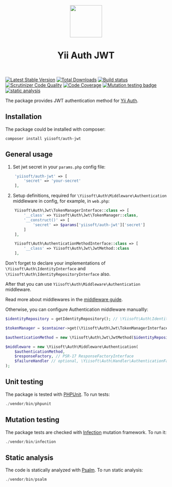 <p align="center">
    <a href="https://github.com/yiisoft" target="_blank">
        <img src="https://github.com/yiisoft.png" height="100px">
    </a>
    <h1 align="center">Yii Auth JWT</h1>
    <br>
</p>

[![Latest Stable Version](https://poser.pugx.org/yiisoft/auth-jwt/v/stable.png)](https://packagist.org/packages/yiisoft/auth-jwt)
[![Total Downloads](https://poser.pugx.org/yiisoft/auth-jwt/downloads.png)](https://packagist.org/packages/yiisoft/auth-jwt)
[![Build status](https://github.com/yiisoft/auth-jwt/workflows/build/badge.svg)](https://github.com/yiisoft/auth-jwt/actions)
[![Scrutinizer Code Quality](https://scrutinizer-ci.com/g/yiisoft/auth-jwt/badges/quality-score.png?b=master)](https://scrutinizer-ci.com/g/yiisoft/auth-jwt/?branch=master)
[![Code Coverage](https://scrutinizer-ci.com/g/yiisoft/auth-jwt/badges/coverage.png?b=master)](https://scrutinizer-ci.com/g/yiisoft/auth-jwt/?branch=master)
[![Mutation testing badge](https://img.shields.io/endpoint?style=flat&url=https%3A%2F%2Fbadge-api.stryker-mutator.io%2Fgithub.com%2Fyiisoft%2Fauth-jwt%2Fmaster)](https://dashboard.stryker-mutator.io/reports/github.com/yiisoft/auth-jwt/master)
[![static analysis](https://github.com/yiisoft/auth-jwt/workflows/static%20analysis/badge.svg)](https://github.com/yiisoft/auth-jwt/actions?query=workflow%3A%22static+analysis%22)

The package provides JWT authentication method for [Yii Auth](https://github.com/yiisoft/auth/).

## Installation

The package could be installed with composer:

```
composer install yiisoft/auth-jwt
```

## General usage

1. Set jwt secret in your ```params.php``` config file:
```php
    'yiisoft/auth-jwt' => [
        'secret' => 'your-secret'
    ],
```

2. Setup definitions, required for ```\Yiisoft\Auth\Middleware\Authentication``` middleware in config, for example, in ```web.php```:
```php
    Yiisoft\Auth\Jwt\TokenManagerInterface::class => [
        '__class' => Yiisoft\Auth\Jwt\TokenManager::class,
        '__construct()' => [
            'secret' => $params['yiisoft/auth-jwt']['secret']
        ]
    ],

    Yiisoft\Auth\AuthenticationMethodInterface::class => [
        '__class' => Yiisoft\Auth\Jwt\JwtMethod::class
    ],
```
Don't forget to declare your implementations of ```\Yiisoft\Auth\IdentityInterface``` and ```\Yiisoft\Auth\IdentityRepositoryInterface``` also.

After that you can use ```Yiisoft\Auth\Middleware\Authentication``` middleware.

Read more about middlewares in the [middleware guide](https://github.com/yiisoft/docs/blob/master/guide/en/structure/middleware.md). 

Otherwise, you can configure Authentication middleware manuallly:
```php
$identityRepository = getIdentityRepository(); // \Yiisoft\Auth\IdentityRepositoryInterface

$tokenManager = $container->get(\Yiisoft\Auth\Jwt\TokenManagerInterface::class);

$authenticationMethod = new \Yiisoft\Auth\Jwt\JwtMethod($identityRepository, $tokenManager);

$middleware = new \Yiisoft\Auth\Middleware\Authentication(
    $authenticationMethod,
    $responseFactory, // PSR-17 ResponseFactoryInterface
    $failureHandler // optional, \Yiisoft\Auth\Handler\AuthenticationFailureHandler by default
);
```

## Unit testing

The package is tested with [PHPUnit](https://phpunit.de/). To run tests:

```php
./vendor/bin/phpunit
```

## Mutation testing

The package tests are checked with [Infection](https://infection.github.io/) mutation framework. To run it:

```php
./vendor/bin/infection
```

## Static analysis

The code is statically analyzed with [Psalm](https://psalm.dev/). To run static analysis:

```php
./vendor/bin/psalm
```
